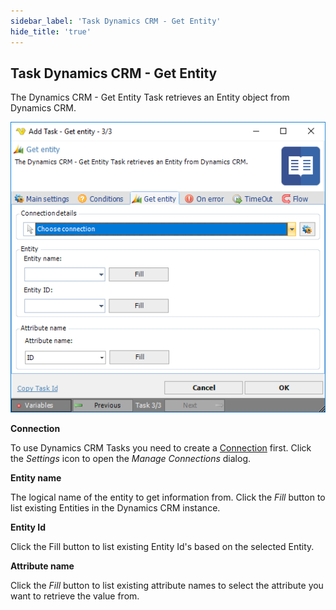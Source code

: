 ```yaml
---
sidebar_label: 'Task Dynamics CRM - Get Entity'
hide_title: 'true'
---
```


## Task Dynamics CRM - Get Entity

The Dynamics CRM - Get Entity Task retrieves an Entity object from Dynamics CRM.

![](../../../../../static/img/taskdynamicscrmgetentity.png)

**Connection**

To use Dynamics CRM Tasks you need to create a [Connection](../../global-connections) first. Click the *Settings* icon to open the *Manage Connections* dialog.
 
**Entity name**

The logical name of the entity to get information from. Click the *Fill* button to list existing Entities in the Dynamics CRM instance.
 
**Entity Id**

Click the Fill button to list existing Entity Id's based on the selected Entity.
 
**Attribute name**

Click the *Fill* button to list existing attribute names to select the attribute you want to retrieve the value from.